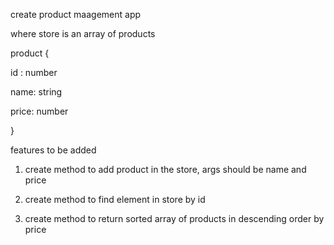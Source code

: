 create product maagement app

 
 where store is an array of products
 
 
 product {
 
 id : number
 
 name: string
 
 price: number
 
 }
 
 
 features to be added
 
 1) create method to add product in the store, args should be name and price
 
 2) create method to find element in store by id
 
 3) create method to return sorted array of products in descending order by price
 


